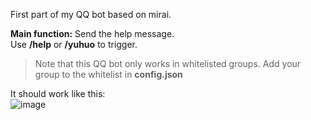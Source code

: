 First part of my QQ bot based on mirai.  

**Main function:** Send the help message.  
Use **__/help__** or **__/yuhuo__** to trigger.  
>Note that this QQ bot only works in whitelisted groups.
>Add your group to the whitelist in **__config.json__**


It should work like this:  
![image](https://github.com/user-attachments/assets/8d81c1a3-6ee6-4968-b3ed-8bdcb6ccc7b0)



